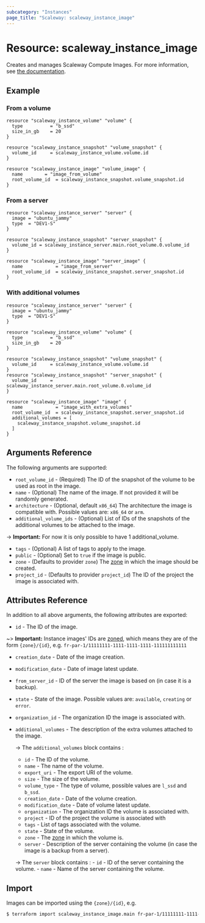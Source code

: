 ```yaml
---
subcategory: "Instances"
page_title: "Scaleway: scaleway_instance_image"
---
```


# Resource: scaleway_instance_image

Creates and manages Scaleway Compute Images.
For more information, see [the documentation](https://developers.scaleway.com/en/products/instance/api/#images-41389b).

## Example

### From a volume

```hcl
resource "scaleway_instance_volume" "volume" {
  type       	= "b_ssd"
  size_in_gb 	= 20
}

resource "scaleway_instance_snapshot" "volume_snapshot" {
  volume_id 	= scaleway_instance_volume.volume.id
}

resource "scaleway_instance_image" "volume_image" {
  name 		  = "image_from_volume"
  root_volume_id  = scaleway_instance_snapshot.volume_snapshot.id
}
```

### From a server

```hcl
resource "scaleway_instance_server" "server" {
  image = "ubuntu_jammy"
  type 	= "DEV1-S"
}

resource "scaleway_instance_snapshot" "server_snapshot" {
  volume_id	= scaleway_instance_server.main.root_volume.0.volume_id
}

resource "scaleway_instance_image" "server_image" {
  name            = "image_from_server"
  root_volume_id  = scaleway_instance_snapshot.server_snapshot.id
}
```

### With additional volumes

```hcl
resource "scaleway_instance_server" "server" {
  image = "ubuntu_jammy"
  type 	= "DEV1-S"
}

resource "scaleway_instance_volume" "volume" {
  type       	= "b_ssd"
  size_in_gb 	= 20
}

resource "scaleway_instance_snapshot" "volume_snapshot" {
  volume_id     = scaleway_instance_volume.volume.id
}
resource "scaleway_instance_snapshot" "server_snapshot" {
  volume_id     = scaleway_instance_server.main.root_volume.0.volume_id
}

resource "scaleway_instance_image" "image" {
  name            = "image_with_extra_volumes"
  root_volume_id  = scaleway_instance_snapshot.server_snapshot.id
  additional_volumes = [
    scaleway_instance_snapshot.volume_snapshot.id
  ]
}
```

## Arguments Reference

The following arguments are supported:

- `root_volume_id` - (Required) The ID of the snapshot of the volume to be used as root in the image.
- `name` - (Optional) The name of the image. If not provided it will be randomly generated.
- `architecture` - (Optional, default `x86_64`) The architecture the image is compatible with. Possible values are: `x86_64` or `arm`.
- `additional_volume_ids` - (Optional) List of IDs of the snapshots of the additional volumes to be attached to the image.

-> **Important:** For now it is only possible to have 1 additional_volume.

- `tags` - (Optional) A list of tags to apply to the image.
- `public` - (Optional) Set to `true` if the image is public.
- `zone` - (Defaults to provider `zone`) The [zone](../guides/regions_and_zones.md#zones) in which the image should be created.
- `project_id` - (Defaults to provider `project_id`) The ID of the project the image is associated with.

## Attributes Reference

In addition to all above arguments, the following attributes are exported:

- `id` - The ID of the image.

~> **Important:** Instance images' IDs are [zoned](../guides/regions_and_zones.md#resource-ids), which means they are of the form `{zone}/{id}`, e.g. `fr-par-1/11111111-1111-1111-1111-111111111111`

- `creation_date` - Date of the image creation.
- `modification_date` - Date of image latest update.
- `from_server_id` - ID of the server the image is based on (in case it is a backup).
- `state` - State of the image. Possible values are: `available`, `creating` or `error`.
- `organization_id` - The organization ID the image is associated with.
- `additional_volumes` - The description of the extra volumes attached to the image.

    -> The `additional_volumes` block contains :
    - `id` - The ID of the volume.
    - `name` - The name of the volume.
    - `export_uri` - The export URI of the volume.
    - `size` - The size of the volume.
    - `volume_type` - The type of volume, possible values are `l_ssd` and `b_ssd`.
    - `creation_date` - Date of the volume creation.
    - `modification_date` - Date of volume latest update.
    - `organization` - The organization ID the volume is associated with.
    - `project` - ID of the project the volume is associated with
    - `tags` - List of tags associated with the volume.
    - `state` - State of the volume.
    - `zone` - The [zone](../guides/regions_and_zones.md#zones) in which the volume is.
    - `server` - Description of the server containing the volume (in case the image is a backup from a server).
  
    -> The `server` block contains :
      - `id` - ID of the server containing the volume.
      - `name` - Name of the server containing the volume.

## Import

Images can be imported using the `{zone}/{id}`, e.g.

```bash
$ terraform import scaleway_instance_image.main fr-par-1/11111111-1111-1111-1111-111111111111
```
